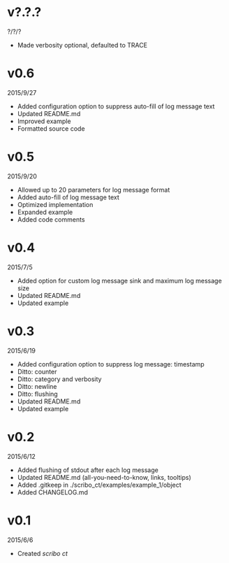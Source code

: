 # v?.?.?
?/?/?
- Made verbosity optional, defaulted to TRACE

# v0.6
2015/9/27
- Added configuration option to suppress auto-fill of log message text
- Updated README.md
- Improved example
- Formatted source code

# v0.5
2015/9/20
- Allowed up to 20 parameters for log message format
- Added auto-fill of log message text
- Optimized implementation
- Expanded example
- Added code comments

# v0.4
2015/7/5
- Added option for custom log message sink and maximum log message size
- Updated README.md
- Updated example

# v0.3
2015/6/19
- Added configuration option to suppress log message: timestamp
- Ditto: counter
- Ditto: category and verbosity
- Ditto: newline
- Ditto: flushing
- Updated README.md
- Updated example

# v0.2
2015/6/12
- Added flushing of stdout after each log message
- Updated README.md (all-you-need-to-know, links, tooltips)
- Added .gitkeep in ./scribo_ct/examples/example_1/object
- Added CHANGELOG.md

# v0.1
2015/6/6
- Created *scribo ct*